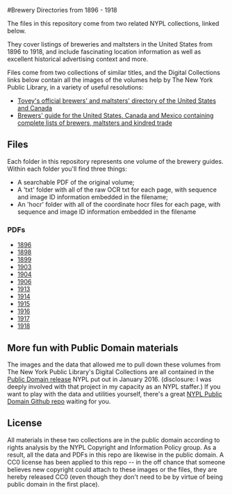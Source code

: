 #Brewery Directories from 1896 - 1918

The files in this repository come from two related NYPL collections, linked below.

They cover listings of breweries and maltsters in the United States from 1896 to 1918, and include fascinating location information as well as excellent historical advertising context and more.

Files come from two collections of similar titles, and the Digital Collections links below contain all the images of the volumes help by The New York Public Library, in a variety of useful resolutions:

- [Tovey's official brewers' and maltsters' directory of the United States and Canada](http://digitalcollections.nypl.org/collections/toveys-official-brewers-and-maltsters-directory-of-the-united-states-and-canada#/?tab=navigation)
- [Brewers' guide for the United States, Canada and Mexico containing complete lists of brewers, maltsters and kindred trade](http://digitalcollections.nypl.org/collections/brewers-guide-for-the-united-states-canada-and-mexico-containing-complete-lists#/?tab=about)



## Files
Each folder in this repository represents one volume of the brewery guides.
Within each folder you'll find three things:
- A searchable PDF of the original volume;
- A 'txt' folder with all of the raw OCR txt for each page, with sequence and image ID information embedded in the filename;
- An 'hocr' folder with all of the coordinate hocr files for each page, with sequence and image ID information embedded in the filename 

### PDFs

- [1896](https://github.com/hadro/brewery-guides/raw/master/Brewers_guide_for_the_United_States_Canada_and_Mexico_containing_complete_lists_of_brewers_maltsters_bd047d10-cf0f-0131-cc6d-58d385a7bbd0/Brewers_guide_for_the_United_States_Canada_and_Mexico_containing_complete_lists_of_brewers_maltsters_bd047d10-cf0f-0131-cc6d-58d385a7bbd0.pdf)
- [1898](https://github.com/hadro/brewery-guides/raw/master/Brewers_guide_for_the_United_States_Canada_and_Mexico_containing_complete_lists_of_brewers_maltstersc8613600-c4d6-0131-c359-58d385a7b928/Brewers_guide_for_the_United_States_Canada_and_Mexico_containing_complete_lists_of_brewers_maltstersc8613600-c4d6-0131-c359-58d385a7b928.pdf)
- [1899](https://github.com/hadro/brewery-guides/raw/master/Toveys_official_brewers_and_maltsters_directory_of_the_United_States_and_Canada_1899_13036980-d881-0131-ed0b-58d385a7b928/Toveys_official_brewers_and_maltsters_directory_of_the_United_States_and_Canada_1899_13036980-d881-0131-ed0b-58d385a7b928.pdf)
- [1903](https://github.com/hadro/brewery-guides/raw/master/Toveys_official_brewers_and_maltsters_directory_of_the_United_States_and_Canada_1903_1c3611d0-c4d5-0131-5925-58d385a7bbd0/Toveys_official_brewers_and_maltsters_directory_of_the_United_States_and_Canada_1903_1c3611d0-c4d5-0131-5925-58d385a7bbd0.pdf)
- [1904](https://github.com/hadro/brewery-guides/raw/master/Toveys_official_brewers_and_maltsters_directory_of_the_United_States_and_Canada_1904_e43210e0-d880-0131-d2d3-58d385a7b928/Toveys_official_brewers_and_maltsters_directory_of_the_United_States_and_Canada_1904_e43210e0-d880-0131-d2d3-58d385a7b928.pdf)
- [1906](https://github.com/hadro/brewery-guides/raw/master/Toveys_official_brewers_and_maltsters_directory_of_the_United_States_and_Canada_1906_e0d472a0-c99b-0131-3d2a-58d385a7bbd0/Toveys_official_brewers_and_maltsters_directory_of_the_United_States_and_Canada_1906_e0d472a0-c99b-0131-3d2a-58d385a7bbd0.pdf)
- [1913](https://github.com/hadro/brewery-guides/raw/master/Toveys_official_brewers_and_maltsters_directory_of_the_United_States_and_Canada_1913_08b2ae90-d7bd-0131-7a45-58d385a7b928/Toveys_official_brewers_and_maltsters_directory_of_the_United_States_and_Canada_1913_08b2ae90-d7bd-0131-7a45-58d385a7b928.pdf)
- [1914](https://github.com/hadro/brewery-guides/raw/master/Toveys_official_brewers_and_maltsters_directory_of_the_United_States_and_Canada_1914_4f96c920-c4d5-0131-0ccc-58d385a7bbd0/Toveys_official_brewers_and_maltsters_directory_of_the_United_States_and_Canada_1914_4f96c920-c4d5-0131-0ccc-58d385a7bbd0.pdf)
- [1915](https://github.com/hadro/brewery-guides/raw/master/Toveys_official_brewers_and_maltsters_directory_of_the_United_States_and_Canada_1915_27263780-d7bd-0131-de52-58d385a7b928/Toveys_official_brewers_and_maltsters_directory_of_the_United_States_and_Canada_1915_27263780-d7bd-0131-de52-58d385a7b928.pdf)
- [1916](https://github.com/hadro/brewery-guides/raw/master/Toveys_official_brewers_and_maltsters_directory_of_the_United_States_and_Canada_1916_4b912140-d7bd-0131-6aa8-58d385a7b928/Toveys_official_brewers_and_maltsters_directory_of_the_United_States_and_Canada_1916_4b912140-d7bd-0131-6aa8-58d385a7b928.pdf)
- [1917](https://github.com/hadro/brewery-guides/raw/master/Toveys_official_brewers_and_maltsters_directory_of_the_United_States_and_Canada_1917_5a844a20-d7bd-0131-c2cd-58d385a7b928/Toveys_official_brewers_and_maltsters_directory_of_the_United_States_and_Canada_1917_5a844a20-d7bd-0131-c2cd-58d385a7b928.pdf)
- [1918](https://github.com/hadro/brewery-guides/raw/master/Toveys_official_brewers_and_maltsters_directory_of_the_United_States_and_Canada_1918_59b1baf0-c4d5-0131-f713-58d385a7bbd0/Toveys_official_brewers_and_maltsters_directory_of_the_United_States_and_Canada_1918_59b1baf0-c4d5-0131-f713-58d385a7bbd0.pdf)

## More fun with Public Domain materials

The images and the data that allowed me to pull down these volumes from The New York Public Library's Digital Collections are all contained in the [Public Domain release](http://publicdomain.nypl.org/) NYPL put out in January 2016. (disclosure: I was deeply involved with that project in my capacity as an NYPL staffer.) If you want to play with the data and utilities yourself, there's a great [NYPL Public Domain Github repo](https://github.com/NYPL-publicdomain/data-and-utilities) waiting for you.

## License
All materials in these two collections are in the public domain according to rights analysis by the NYPL Copyright and Information Policy group. As a result, all the data and PDFs in this repo are likewise in the public domain. A CC0 license has been applied to this repo -- in the off chance that someone believes new copyright could attach to these images or the files, they are hereby released CC0 (even though they don't need to be by virtue of being public domain in the first place).
